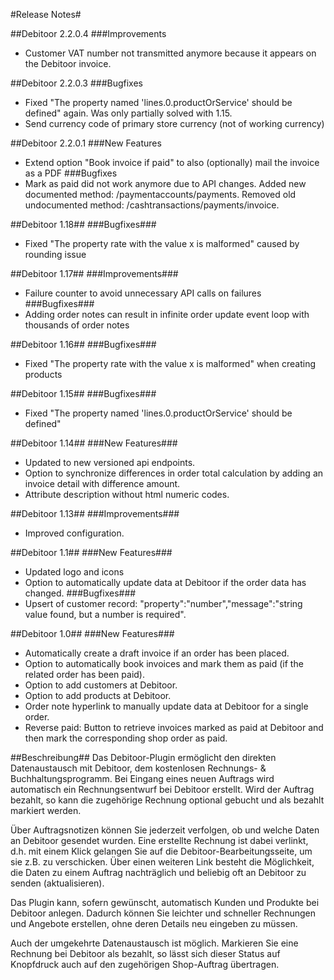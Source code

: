 ﻿#Release Notes#

##Debitoor 2.2.0.4
###Improvements
* Customer VAT number not transmitted anymore because it appears on the Debitoor invoice.

##Debitoor 2.2.0.3
###Bugfixes
* Fixed "The property named 'lines.0.productOrService' should be defined" again. Was only partially solved with 1.15.
* Send currency code of primary store currency (not of working currency)


##Debitoor 2.2.0.1
###New Features
* Extend option "Book invoice if paid" to also (optionally) mail the invoice as a PDF
###Bugfixes
* Mark as paid did not work anymore due to API changes. Added new documented method: /paymentaccounts/payments. Removed old undocumented method: /cashtransactions/payments/invoice.

 
##Debitoor 1.18##
###Bugfixes###
* Fixed "The property rate with the value x is malformed" caused by rounding issue


##Debitoor 1.17##
###Improvements###
* Failure counter to avoid unnecessary API calls on failures
###Bugfixes###
* Adding order notes can result in infinite order update event loop with thousands of order notes


##Debitoor 1.16##
###Bugfixes###
* Fixed "The property rate with the value x is malformed" when creating products

##Debitoor 1.15##
###Bugfixes###
* Fixed "The property named 'lines.0.productOrService' should be defined"


##Debitoor 1.14##
###New Features###
* Updated to new versioned api endpoints.
* Option to synchronize differences in order total calculation by adding an invoice detail with difference amount.
* Attribute description without html numeric codes.


##Debitoor 1.13##
###Improvements###
* Improved configuration.


##Debitoor 1.1##
###New Features###
* Updated logo and icons
* Option to automatically update data at Debitoor if the order data has changed.
###Bugfixes###
* Upsert of customer record: "property":"number","message":"string value found, but a number is required".


##Debitoor 1.0##
###New Features###
* Automatically create a draft invoice if an order has been placed.
* Option to automatically book invoices and mark them as paid (if the related order has been paid).
* Option to add customers at Debitoor.
* Option to add products at Debitoor.
* Order note hyperlink to manually update data at Debitoor for a single order.
* Reverse paid: Button to retrieve invoices marked as paid at Debitoor and then mark the corresponding shop order as paid.


##Beschreibung##
Das Debitoor-Plugin ermöglicht den direkten Datenaustausch mit Debitoor, dem kostenlosen Rechnungs- & Buchhaltungsprogramm.
Bei Eingang eines neuen Auftrags wird automatisch ein Rechnungsentwurf bei Debitoor erstellt. Wird der Auftrag bezahlt, so
kann die zugehörige Rechnung optional gebucht und als bezahlt markiert werden.

Über Auftragsnotizen können Sie jederzeit verfolgen, ob und welche Daten an Debitoor gesendet wurden. Eine erstellte Rechnung
ist dabei verlinkt, d.h. mit einem Klick gelangen Sie auf die Debitoor-Bearbeitungsseite, um sie z.B. zu verschicken.
Über einen weiteren Link besteht die Möglichkeit, die Daten zu einem Auftrag nachträglich und beliebig oft an Debitoor zu senden
(aktualisieren).

Das Plugin kann, sofern gewünscht, automatisch Kunden und Produkte bei Debitoor anlegen. Dadurch können Sie leichter und
schneller Rechnungen und Angebote erstellen, ohne deren Details neu eingeben zu müssen.

Auch der umgekehrte Datenaustausch ist möglich. Markieren Sie eine Rechnung bei Debitoor als bezahlt, so lässt sich dieser
Status auf Knopfdruck auch auf den zugehörigen Shop-Auftrag übertragen.